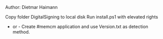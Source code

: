 Author: Dietmar Haimann

Copy folder DigitalSigning to local disk
Run install.ps1 with elevated rights
 - or -
Create #memcm application and use Version.txt as detection method.
